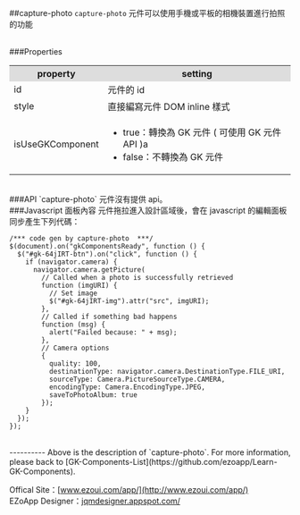 ##capture-photo
`capture-photo` 元件可以使用手機或平板的相機裝置進行拍照的功能  

<br/>
###Properties
<table>

<tr>
<th style="background:#ddd;">property</th>
<th style="background:#ddd;">setting</th>
</tr>

<tr>
<td>id</td>
<td>元件的 id</td>
</tr>

<tr>
<td>style</td>
<td>直接編寫元件 DOM inline 樣式</td>
</tr>

<tr>
<td>isUseGKComponent</td>
<td><ul>
<li>true：轉換為 GK 元件 ( 可使用 GK 元件 API )a</li>
<li>false：不轉換為 GK 元件</li>
</ul></td>
</tr>

</table>

<br/>
###API
`capture-photo` 元件沒有提供 api。


<br/>
###Javascript 面板內容
元件拖拉進入設計區域後，會在 javascript 的編輯面板同步產生下列代碼：

	/*** code gen by capture-photo  ***/
	$(document).on("gkComponentsReady", function () {
	  $("#gk-64jIRT-btn").on("click", function () {
	    if (navigator.camera) {
	      navigator.camera.getPicture(
	        // Called when a photo is successfully retrieved
	        function (imgURI) {
	          // Set image
	          $("#gk-64jIRT-img").attr("src", imgURI);
	        },
	        // Called if something bad happens
	        function (msg) {
	          alert("Failed because: " + msg);
	        },
	        // Camera options
	        {
	          quality: 100,
	          destinationType: navigator.camera.DestinationType.FILE_URI,
	          sourceType: Camera.PictureSourceType.CAMERA,
	          encodingType: Camera.EncodingType.JPEG,
	          saveToPhotoAlbum: true
	        });
	    }
	  });
	});


<br/>
----------
Above is the description of `capture-photo`. For more information, please back to [GK-Components-List](https://github.com/ezoapp/Learn-GK-Components).

Offical Site：[www.ezoui.com/app/](http://www.ezoui.com/app/)  
EZoApp Designer：[jqmdesigner.appspot.com/](http://jqmdesigner.appspot.com/)




